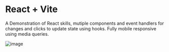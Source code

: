 # React + Vite
A Demonstration of React skills, mutiple components and event handlers for changes and clicks to update state using hooks.
Fully mobile responsive using media queries.

![image](https://github.com/user-attachments/assets/0650d233-e47d-4333-b3bc-d0ae13e29e44)
